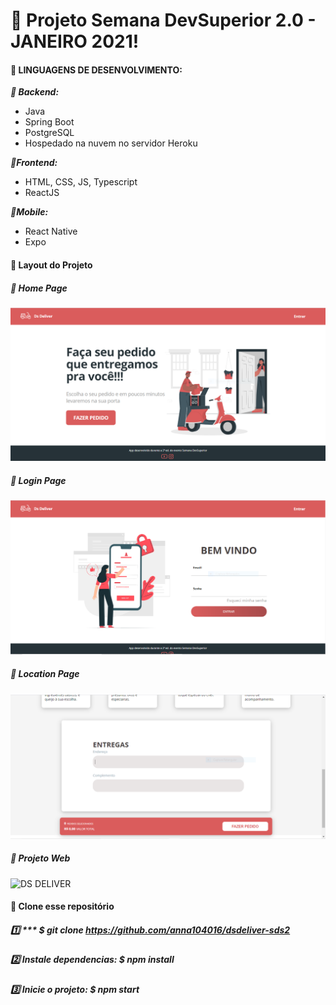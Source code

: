 # :pushpin: Projeto Semana DevSuperior 2.0 - JANEIRO 2021! 


#### :large_blue_circle: LINGUAGENS DE DESENVOLVIMENTO:

***:small_blue_diamond: Backend:***
- Java
- Spring Boot
- PostgreSQL
- Hospedado na nuvem no servidor Heroku

***:small_blue_diamond:Frontend:***
- HTML, CSS, JS, Typescript
- ReactJS

***:small_blue_diamond:Mobile:***
- React Native
- Expo

#### :large_blue_circle: Layout do Projeto

##### :small_blue_diamond: Home Page
![Home Page](https://github.com/anna104016/dsdeliver-sds2/blob/main/front-web/src/home%20DsDeliver.PNG)

##### :small_blue_diamond: Login Page
![Login Page](https://github.com/anna104016/dsdeliver-sds2/blob/main/front-web/src/login%20dsdeliver.PNG)

##### :small_blue_diamond: Location Page
![Location Page](https://github.com/anna104016/dsdeliver-sds2/blob/main/front-web/src/location%20dsdeliver.PNG)

##### :small_blue_diamond: Projeto Web
![DS DELIVER](https://github.com/anna104016/dsdeliver-sds2/blob/main/front-web/src/DS%20DELIVER.gif)


#### :large_blue_circle: Clone esse repositório
##### :one: *** $ git clone https://github.com/anna104016/dsdeliver-sds2

##### :two: Instale dependencias: ***$ npm install***

##### :three: Inicie o projeto: ***$ npm start***
